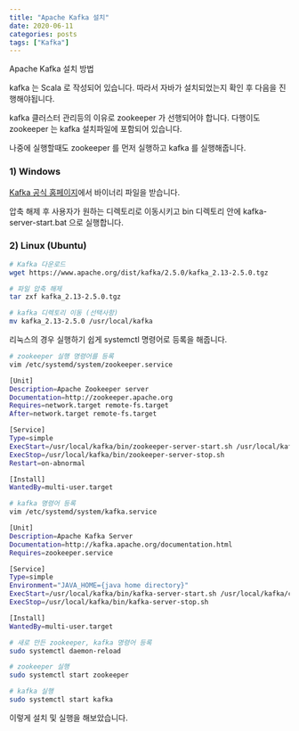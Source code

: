 ```yaml
---
title: "Apache Kafka 설치"
date: 2020-06-11
categories: posts
tags: ["Kafka"]
---
```


Apache Kafka 설치 방법

kafka 는 Scala 로 작성되어 있습니다. 따라서 자바가 설치되었는지 확인 후 다음을 진행해야됩니다.

kafka 클러스터 관리등의 이유로 zookeeper 가 선행되어야 합니다. 다행이도 zookeeper 는 kafka 설치파일에 포함되어 있습니다. 

나중에 실행할때도 zookeeper 를 먼저 실행하고 kafka 를 실행해줍니다.

### 1) Windows

[Kafka 공식 홈페이지](https://kafka.apache.org/downloads)에서 바이너리 파일을 받습니다.

압축 해제 후 사용자가 원하는 디렉토리로 이동시키고 bin 디렉토리 안에 kafka-server-start.bat 으로 실행합니다.

### 2) Linux (Ubuntu)

```sh
# Kafka 다운로드
wget https://www.apache.org/dist/kafka/2.5.0/kafka_2.13-2.5.0.tgz 

# 파일 압축 해제
tar zxf kafka_2.13-2.5.0.tgz

# kafka 디렉토리 이동 (선택사항)
mv kafka_2.13-2.5.0 /usr/local/kafka
```

리눅스의 경우 실행하기 쉽게 systemctl 명령어로 등록을 해줍니다.

```sh
# zookeeper 실행 명령어를 등록
vim /etc/systemd/system/zookeeper.service

[Unit]
Description=Apache Zookeeper server
Documentation=http://zookeeper.apache.org
Requires=network.target remote-fs.target
After=network.target remote-fs.target

[Service]
Type=simple
ExecStart=/usr/local/kafka/bin/zookeeper-server-start.sh /usr/local/kafka/config/zookeeper.properties
ExecStop=/usr/local/kafka/bin/zookeeper-server-stop.sh
Restart=on-abnormal

[Install]
WantedBy=multi-user.target

# kafka 명령어 등록
vim /etc/systemd/system/kafka.service

[Unit]
Description=Apache Kafka Server
Documentation=http://kafka.apache.org/documentation.html
Requires=zookeeper.service

[Service]
Type=simple
Environment="JAVA_HOME={java home directory}"
ExecStart=/usr/local/kafka/bin/kafka-server-start.sh /usr/local/kafka/config/server.properties
ExecStop=/usr/local/kafka/bin/kafka-server-stop.sh

[Install]
WantedBy=multi-user.target

# 새로 만든 zookeeper, kafka 명령어 등록
sudo systemctl daemon-reload

# zookeeper 실행
sudo systemctl start zookeeper

# kafka 실행
sudo systemctl start kafka
```

이렇게 설치 및 실행을 해보았습니다.